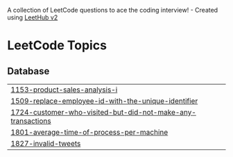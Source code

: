 A collection of LeetCode questions to ace the coding interview! - Created using [LeetHub v2](https://github.com/arunbhardwaj/LeetHub-2.0)
<!---LeetCode Topics Start-->
# LeetCode Topics
## Database
|  |
| ------- |
| [1153-product-sales-analysis-i](https://github.com/Atir-Suhail/LeetCode/tree/master/1153-product-sales-analysis-i) |
| [1509-replace-employee-id-with-the-unique-identifier](https://github.com/Atir-Suhail/LeetCode/tree/master/1509-replace-employee-id-with-the-unique-identifier) |
| [1724-customer-who-visited-but-did-not-make-any-transactions](https://github.com/Atir-Suhail/LeetCode/tree/master/1724-customer-who-visited-but-did-not-make-any-transactions) |
| [1801-average-time-of-process-per-machine](https://github.com/Atir-Suhail/LeetCode/tree/master/1801-average-time-of-process-per-machine) |
| [1827-invalid-tweets](https://github.com/Atir-Suhail/LeetCode/tree/master/1827-invalid-tweets) |
<!---LeetCode Topics End-->